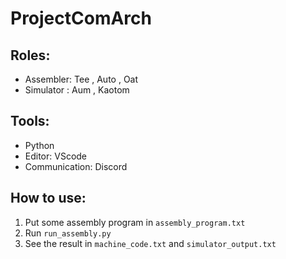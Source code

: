 # ProjectComArch

## Roles:
- Assembler: Tee , Auto , Oat
- Simulator : Aum , Kaotom

## Tools:
- Python
- Editor: VScode
- Communication: Discord

## How to use:
1. Put some assembly program in `assembly_program.txt`
2. Run `run_assembly.py`
3. See the result in `machine_code.txt` and `simulator_output.txt`